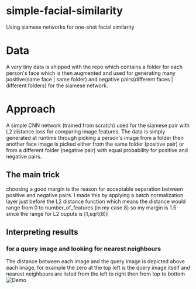 # simple-facial-similarity
Using siamese networks for one-shot facial similarity

# Data 
A very tiny data is shipped with the repo which contains a folder for each person's face which is then augmented and used for generating many positive(same face | same folder) and negative pairs(different faces | different folders) for the siamese network.

# Approach
A simple CNN network (trained from scratch) used for the siamese pair with L2 distance loss for comparing image features.
The data is simply generated at runtime through picking a person's image from a folder then another face image is picked either from the same folder (positive pair) or from a different folder (negative pair) with equal probability for positive and negative pairs.

## The main trick 
choosing a good margin is the reason for acceptable separation between positive and negative pairs. 
I made this by applying a batch normalization layer just before the L2 distance function which means the distance would range from 0 to number_of_features (in my case 8) so my margin is 1.5 since the range for L2 ouputs is [1,sqrt(8)]

## Interpreting results
### for a query image and looking for nearest neighbours 
The distance between each image and the query image is depicted above each image, for example the zero at the top left is the query image itself and nearest neighbours are listed from the left to right then from top to bottom
![Demo](https://i.imgur.com/WMlnkxV.png)

